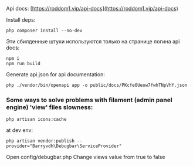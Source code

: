 Api docs: [https://roddom1.vip/api-docs](https://roddom1.vip/api-docs)

Install deps:

```
php composer install --no-dev
```

Эти сбилденные штуки используются только на странице логина api docs:

```
npm i
npm run build
```

Generate api.json for api documentation:

```
php ./vendor/bin/openapi app -o public/docs/PKcfe0Ueow7fwhTNpVhY.json
```

### Some ways to solve problems with filament (admin panel engine) 'view' files slowness:

```
php artisan icons:cache
```

at dev env:

```
php artisan vendor:publish --provider="Barryvdh\Debugbar\ServiceProvider"
```

Open config/debugbar.php
Change views value from true to false
